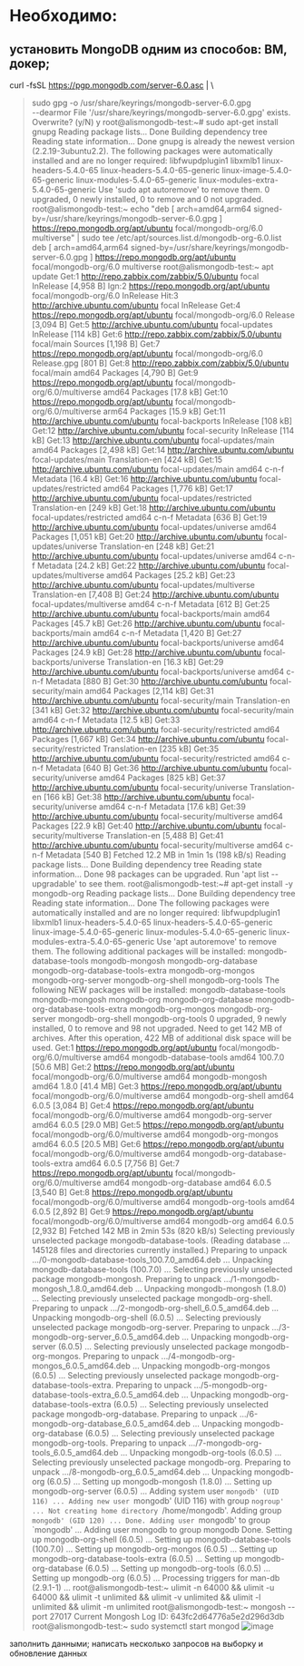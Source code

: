 # Необходимо:

## установить MongoDB одним из способов: ВМ, докер;
curl -fsSL https://pgp.mongodb.com/server-6.0.asc | \
>    sudo gpg -o /usr/share/keyrings/mongodb-server-6.0.gpg \
>    --dearmor
File '/usr/share/keyrings/mongodb-server-6.0.gpg' exists. Overwrite? (y/N) y
root@alismongodb-test:~# sudo apt-get install gnupg
Reading package lists... Done
Building dependency tree
Reading state information... Done
gnupg is already the newest version (2.2.19-3ubuntu2.2).
The following packages were automatically installed and are no longer required:
  libfwupdplugin1 libxmlb1 linux-headers-5.4.0-65 linux-headers-5.4.0-65-generic linux-image-5.4.0-65-generic linux-modules-5.4.0-65-generic linux-modules-extra-5.4.0-65-generic
Use 'sudo apt autoremove' to remove them.
0 upgraded, 0 newly installed, 0 to remove and 0 not upgraded.
root@alismongodb-test:~ echo "deb [ arch=amd64,arm64 signed-by=/usr/share/keyrings/mongodb-server-6.0.gpg ] https://repo.mongodb.org/apt/ubuntu focal/mongodb-org/6.0 multiverse" | sudo tee /etc/apt/sources.list.d/mongodb-org-6.0.list
deb [ arch=amd64,arm64 signed-by=/usr/share/keyrings/mongodb-server-6.0.gpg ] https://repo.mongodb.org/apt/ubuntu focal/mongodb-org/6.0 multiverse
root@alismongodb-test:~ apt update
Get:1 http://repo.zabbix.com/zabbix/5.0/ubuntu focal InRelease [4,958 B]
Ign:2 https://repo.mongodb.org/apt/ubuntu focal/mongodb-org/6.0 InRelease
Hit:3 http://archive.ubuntu.com/ubuntu focal InRelease
Get:4 https://repo.mongodb.org/apt/ubuntu focal/mongodb-org/6.0 Release [3,094 B]
Get:5 http://archive.ubuntu.com/ubuntu focal-updates InRelease [114 kB]
Get:6 http://repo.zabbix.com/zabbix/5.0/ubuntu focal/main Sources [1,198 B]
Get:7 https://repo.mongodb.org/apt/ubuntu focal/mongodb-org/6.0 Release.gpg [801 B]
Get:8 http://repo.zabbix.com/zabbix/5.0/ubuntu focal/main amd64 Packages [4,790 B]
Get:9 https://repo.mongodb.org/apt/ubuntu focal/mongodb-org/6.0/multiverse amd64 Packages [17.8 kB]
Get:10 https://repo.mongodb.org/apt/ubuntu focal/mongodb-org/6.0/multiverse arm64 Packages [15.9 kB]
Get:11 http://archive.ubuntu.com/ubuntu focal-backports InRelease [108 kB]
Get:12 http://archive.ubuntu.com/ubuntu focal-security InRelease [114 kB]
Get:13 http://archive.ubuntu.com/ubuntu focal-updates/main amd64 Packages [2,498 kB]
Get:14 http://archive.ubuntu.com/ubuntu focal-updates/main Translation-en [424 kB]
Get:15 http://archive.ubuntu.com/ubuntu focal-updates/main amd64 c-n-f Metadata [16.4 kB]
Get:16 http://archive.ubuntu.com/ubuntu focal-updates/restricted amd64 Packages [1,776 kB]
Get:17 http://archive.ubuntu.com/ubuntu focal-updates/restricted Translation-en [249 kB]
Get:18 http://archive.ubuntu.com/ubuntu focal-updates/restricted amd64 c-n-f Metadata [636 B]
Get:19 http://archive.ubuntu.com/ubuntu focal-updates/universe amd64 Packages [1,051 kB]
Get:20 http://archive.ubuntu.com/ubuntu focal-updates/universe Translation-en [248 kB]
Get:21 http://archive.ubuntu.com/ubuntu focal-updates/universe amd64 c-n-f Metadata [24.2 kB]
Get:22 http://archive.ubuntu.com/ubuntu focal-updates/multiverse amd64 Packages [25.2 kB]
Get:23 http://archive.ubuntu.com/ubuntu focal-updates/multiverse Translation-en [7,408 B]
Get:24 http://archive.ubuntu.com/ubuntu focal-updates/multiverse amd64 c-n-f Metadata [612 B]
Get:25 http://archive.ubuntu.com/ubuntu focal-backports/main amd64 Packages [45.7 kB]
Get:26 http://archive.ubuntu.com/ubuntu focal-backports/main amd64 c-n-f Metadata [1,420 B]
Get:27 http://archive.ubuntu.com/ubuntu focal-backports/universe amd64 Packages [24.9 kB]
Get:28 http://archive.ubuntu.com/ubuntu focal-backports/universe Translation-en [16.3 kB]
Get:29 http://archive.ubuntu.com/ubuntu focal-backports/universe amd64 c-n-f Metadata [880 B]
Get:30 http://archive.ubuntu.com/ubuntu focal-security/main amd64 Packages [2,114 kB]
Get:31 http://archive.ubuntu.com/ubuntu focal-security/main Translation-en [341 kB]
Get:32 http://archive.ubuntu.com/ubuntu focal-security/main amd64 c-n-f Metadata [12.5 kB]
Get:33 http://archive.ubuntu.com/ubuntu focal-security/restricted amd64 Packages [1,667 kB]
Get:34 http://archive.ubuntu.com/ubuntu focal-security/restricted Translation-en [235 kB]
Get:35 http://archive.ubuntu.com/ubuntu focal-security/restricted amd64 c-n-f Metadata [640 B]
Get:36 http://archive.ubuntu.com/ubuntu focal-security/universe amd64 Packages [825 kB]
Get:37 http://archive.ubuntu.com/ubuntu focal-security/universe Translation-en [166 kB]
Get:38 http://archive.ubuntu.com/ubuntu focal-security/universe amd64 c-n-f Metadata [17.6 kB]
Get:39 http://archive.ubuntu.com/ubuntu focal-security/multiverse amd64 Packages [22.9 kB]
Get:40 http://archive.ubuntu.com/ubuntu focal-security/multiverse Translation-en [5,488 B]
Get:41 http://archive.ubuntu.com/ubuntu focal-security/multiverse amd64 c-n-f Metadata [540 B]
Fetched 12.2 MB in 1min 1s (198 kB/s)
Reading package lists... Done
Building dependency tree
Reading state information... Done
98 packages can be upgraded. Run 'apt list --upgradable' to see them.
root@alismongodb-test:~# apt-get install -y mongodb-org
Reading package lists... Done
Building dependency tree
Reading state information... Done
The following packages were automatically installed and are no longer required:
  libfwupdplugin1 libxmlb1 linux-headers-5.4.0-65 linux-headers-5.4.0-65-generic linux-image-5.4.0-65-generic linux-modules-5.4.0-65-generic linux-modules-extra-5.4.0-65-generic
Use 'apt autoremove' to remove them.
The following additional packages will be installed:
  mongodb-database-tools mongodb-mongosh mongodb-org-database mongodb-org-database-tools-extra mongodb-org-mongos mongodb-org-server mongodb-org-shell mongodb-org-tools
The following NEW packages will be installed:
  mongodb-database-tools mongodb-mongosh mongodb-org mongodb-org-database mongodb-org-database-tools-extra mongodb-org-mongos mongodb-org-server mongodb-org-shell mongodb-org-tools
0 upgraded, 9 newly installed, 0 to remove and 98 not upgraded.
Need to get 142 MB of archives.
After this operation, 422 MB of additional disk space will be used.
Get:1 https://repo.mongodb.org/apt/ubuntu focal/mongodb-org/6.0/multiverse amd64 mongodb-database-tools amd64 100.7.0 [50.6 MB]
Get:2 https://repo.mongodb.org/apt/ubuntu focal/mongodb-org/6.0/multiverse amd64 mongodb-mongosh amd64 1.8.0 [41.4 MB]
Get:3 https://repo.mongodb.org/apt/ubuntu focal/mongodb-org/6.0/multiverse amd64 mongodb-org-shell amd64 6.0.5 [3,084 B]
Get:4 https://repo.mongodb.org/apt/ubuntu focal/mongodb-org/6.0/multiverse amd64 mongodb-org-server amd64 6.0.5 [29.0 MB]
Get:5 https://repo.mongodb.org/apt/ubuntu focal/mongodb-org/6.0/multiverse amd64 mongodb-org-mongos amd64 6.0.5 [20.5 MB]
Get:6 https://repo.mongodb.org/apt/ubuntu focal/mongodb-org/6.0/multiverse amd64 mongodb-org-database-tools-extra amd64 6.0.5 [7,756 B]
Get:7 https://repo.mongodb.org/apt/ubuntu focal/mongodb-org/6.0/multiverse amd64 mongodb-org-database amd64 6.0.5 [3,540 B]
Get:8 https://repo.mongodb.org/apt/ubuntu focal/mongodb-org/6.0/multiverse amd64 mongodb-org-tools amd64 6.0.5 [2,892 B]
Get:9 https://repo.mongodb.org/apt/ubuntu focal/mongodb-org/6.0/multiverse amd64 mongodb-org amd64 6.0.5 [2,932 B]
Fetched 142 MB in 2min 53s (820 kB/s)
Selecting previously unselected package mongodb-database-tools.
(Reading database ... 145128 files and directories currently installed.)
Preparing to unpack .../0-mongodb-database-tools_100.7.0_amd64.deb ...
Unpacking mongodb-database-tools (100.7.0) ...
Selecting previously unselected package mongodb-mongosh.
Preparing to unpack .../1-mongodb-mongosh_1.8.0_amd64.deb ...
Unpacking mongodb-mongosh (1.8.0) ...
Selecting previously unselected package mongodb-org-shell.
Preparing to unpack .../2-mongodb-org-shell_6.0.5_amd64.deb ...
Unpacking mongodb-org-shell (6.0.5) ...
Selecting previously unselected package mongodb-org-server.
Preparing to unpack .../3-mongodb-org-server_6.0.5_amd64.deb ...
Unpacking mongodb-org-server (6.0.5) ...
Selecting previously unselected package mongodb-org-mongos.
Preparing to unpack .../4-mongodb-org-mongos_6.0.5_amd64.deb ...
Unpacking mongodb-org-mongos (6.0.5) ...
Selecting previously unselected package mongodb-org-database-tools-extra.
Preparing to unpack .../5-mongodb-org-database-tools-extra_6.0.5_amd64.deb ...
Unpacking mongodb-org-database-tools-extra (6.0.5) ...
Selecting previously unselected package mongodb-org-database.
Preparing to unpack .../6-mongodb-org-database_6.0.5_amd64.deb ...
Unpacking mongodb-org-database (6.0.5) ...
Selecting previously unselected package mongodb-org-tools.
Preparing to unpack .../7-mongodb-org-tools_6.0.5_amd64.deb ...
Unpacking mongodb-org-tools (6.0.5) ...
Selecting previously unselected package mongodb-org.
Preparing to unpack .../8-mongodb-org_6.0.5_amd64.deb ...
Unpacking mongodb-org (6.0.5) ...
Setting up mongodb-mongosh (1.8.0) ...
Setting up mongodb-org-server (6.0.5) ...
Adding system user `mongodb' (UID 116) ...
Adding new user `mongodb' (UID 116) with group `nogroup' ...
Not creating home directory `/home/mongodb'.
Adding group `mongodb' (GID 120) ...
Done.
Adding user `mongodb' to group `mongodb' ...
Adding user mongodb to group mongodb
Done.
Setting up mongodb-org-shell (6.0.5) ...
Setting up mongodb-database-tools (100.7.0) ...
Setting up mongodb-org-mongos (6.0.5) ...
Setting up mongodb-org-database-tools-extra (6.0.5) ...
Setting up mongodb-org-database (6.0.5) ...
Setting up mongodb-org-tools (6.0.5) ...
Setting up mongodb-org (6.0.5) ...
Processing triggers for man-db (2.9.1-1) ...
root@alismongodb-test:~ ulimit -n 64000 && ulimit -u 64000 && ulimit -t unlimited && ulimit -v unlimited && ulimit -l unlimited && ulimit -m unlimited
root@alismongodb-test:~ mongosh --port 27017
Current Mongosh Log ID: 643fc2d64776a5e2d296d3db
root@alismongodb-test:~ sudo systemctl start mongod
![image](https://user-images.githubusercontent.com/102989024/233048364-ee533e62-c1bf-4d7e-8045-8cf0d9ce8b87.png)

заполнить данными;
написать несколько запросов на выборку и обновление данных
